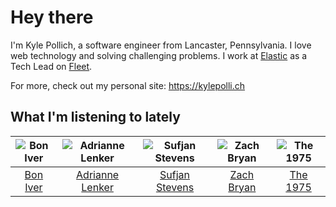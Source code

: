 # Hey there


I'm Kyle Pollich, a software engineer from Lancaster, Pennsylvania. I love web technology and solving challenging problems.
I work at [Elastic](https://www.elastic.co/) as a Tech Lead on [Fleet](https://www.elastic.co/guide/en/fleet/current/fleet-overview.html).

For more, check out my personal site: https://kylepolli.ch

## What I'm listening to lately

<!-- begin artists -->
  |![Bon Iver](https://i.scdn.co/image/ab6761610000f17867be065df01f37a3880216be)|![Adrianne Lenker](https://i.scdn.co/image/ab6761610000f1782b10b147cdadac49ea598af3)|![Sufjan Stevens](https://i.scdn.co/image/ab6761610000f178b80dd6b23c5c04d62d9aa0c6)|![Zach Bryan](https://i.scdn.co/image/ab6761610000f1784fd54df35bfcfa0fc9fc2da7)|![The 1975](https://i.scdn.co/image/ab6761610000f17889348336354096fd4e36ca73)|
  |:---:|:---:|:---:|:---:|:---:|
  |[Bon Iver](https://open.spotify.com/artist/4LEiUm1SRbFMgfqnQTwUbQ)|[Adrianne Lenker](https://open.spotify.com/artist/4aKWmkWAKviFlyvHYPTNQY)|[Sufjan Stevens](https://open.spotify.com/artist/4MXUO7sVCaFgFjoTI5ox5c)|[Zach Bryan](https://open.spotify.com/artist/40ZNYROS4zLfyyBSs2PGe2)|[The 1975](https://open.spotify.com/artist/3mIj9lX2MWuHmhNCA7LSCW)|
<!-- end artists -->
